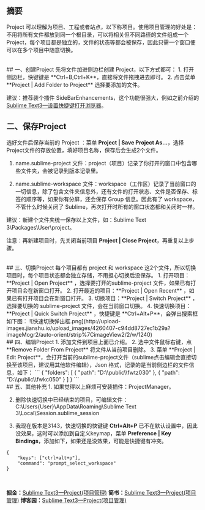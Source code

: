 ## 摘要
Project 可以理解为项目、工程或者站点，以下称项目。使用项目管理的好处是：不用将所有文件都放到同一个根目录，可以将相关但不同路径的文件组成一个Project，每个项目都是独立的，文件的状态等都会被保存，因此只需一个窗口便可以在多个项目中随意切换。

<br>
## 一、创建Project
先将文件加进侧边栏创建 Project，以下方式都可：
1. 打开侧边栏，快键键是 **Ctrl+B,Ctrl+K**，直接将文件拖拽进去即可。
2. 点击菜单 **Project | Add Folder to Project** 选择要添加的文件。

建议：推荐装个插件 SideBarEnhancements，这个功能很强大，例如之前介绍的[Sublime Text3—设置快捷键打开浏览器](https://juejin.im/post/59c5f7b4f265da06670c86e9)。
<br>
## 二、保存Project
选好文件后保存当前的 Project ：菜单 **Project | Save Project As...**，选择Project文件的存放位置，填好项目名称，保存后会生成2个文件。
1. name.sublime-project 文件：project（项目）记录了你打开的窗口中包含哪些文件夹，会被记录到版本记录里。

2. name.sublime-workspace 文件：workspace（工作区）记录了当前窗口的一切信息，除了包含文件夹信息外，还有文件的打开状态、文件是否保存、标签的顺序等，如果你有分屏，还会保存 Group 信息。因此有了 workspace，不管什么时候关闭了 Sublime，再次打开时所有的窗口状态都和关闭时一样。

建议：新建个文件夹统一保存以上文件，如：Sublime Text 3\Packages\User\project。

注意：再新建项目时，先关闭当前项目 **Project | Close Project**，再重复以上步骤。

<br>
## 三、切换Project
每个项目都有 project 和 workspace 这2个文件，所以切换项目时，每个项目状态都会独立存储，不用担心切换后没保存。
1. 打开项目： **Project | Open Project** ，选择要打开的sublime-project 文件，如果已有打开项目会在新窗口打开。
2. 打开最近的项目：**Project | Open Recent** ，如果已有打开项目会在新窗口打开。
3. 切换项目：**Project | Switch Project** ，选择要切换的 sublime-project 文件，会在当前窗口切换。
4. 快速切换项目：**Project | Quick Switch Project** ，快捷键是 **Ctrl+Alt+P**，会弹出搜索框如下图：
![快速切换弹出框.png](http://upload-images.jianshu.io/upload_images/4260407-c94dd8727ec1b29a?imageMogr2/auto-orient/strip%7CimageView2/2/w/1240)

<br>
## 四、编辑Project
1. 添加文件到项目上面已介绍。
2. 选中文件鼠标右键，点 **Remove Folder From Project** 将文件从当前项目删除。
3. 菜单 **Project | Edit Project**，会打开当前的sublime-project文件（sublime点击编辑会直接切换至该项目，建议用其他软件编辑），Json 格式，记录的是当前侧边栏的文件信息，如下：
```
{
	"folders":
	[
		{
			"path": "D:\\public\\fwtz030"
		},
		{
			"path": "D:\\public\\fwkc050"
		}
	]
}
```

<br>
## 五、其他补充
1. 如果觉得以上麻烦可安装插件：ProjectManager。

2. 删除快速切换中已经结束的项目，可编辑文件：
C:\Users\{User}\AppData\Roaming\Sublime Text 3\Local\Session.sublime_session

3. 我现在版本是3143，快速切换的快键键 **Ctrl+Alt+P** 已不在默认设置中，因此没效果，这时可以添加到自定义keymap，菜单 **Preference | Key Bindings**，添加如下，如果还是没效果，可能是快捷键有冲突。
```
{
	"keys": ["ctrl+alt+p"],
	"command": "prompt_select_workspace"
}
```
<br>

**掘金：**[Sublime Text3—Project(项目管理)](https://juejin.im/post/5a0baa0e5188253ee45af950)
**简书：**[Sublime Text3—Project(项目管理)](http://www.jianshu.com/p/259c9db1aa8a)
**博客园：**[Sublime Text3—Project(项目管理)](http://www.cnblogs.com/easy-blue/p/7840885.html)

